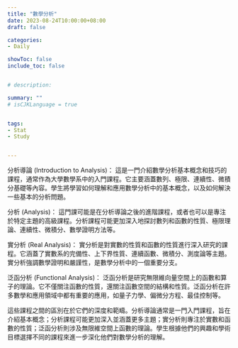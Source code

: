 ```yaml
---
title: "數學分析"
date: 2023-08-24T10:00:00+08:00
draft: false

categories:
- Daily

showToc: false
include_toc: false


# description: 

summary: ""
# isCJKLanguage = true


tags:
- Stat
- Study


---
```


分析導論 (Introduction to Analysis)：
這是一門介紹數學分析基本概念和技巧的課程，通常作為大學數學系中的入門課程。它主要涵蓋數列、極限、連續性、微積分基礎等內容。學生將學習如何理解和應用數學分析中的基本概念，以及如何解決一些基本的分析問題。

分析 (Analysis)：
這門課可能是在分析導論之後的進階課程，或者也可以是專注於特定主題的高級課程。分析課程可能更加深入地探討數列和函數的性質、極限理論、連續性、微積分、數學證明方法等。

實分析 (Real Analysis)：
實分析是對實數的性質和函數的性質進行深入研究的課程。它涵蓋了實數系的完備性、上下界性質、連續函數、微積分、測度論等主題。實分析強調數學證明和嚴謹性，是數學分析中的一個重要分支。

泛函分析 (Functional Analysis)：
泛函分析是研究無限維向量空間上的函數和算子的理論。它不僅關注函數的性質，還關注函數空間的結構和性質。泛函分析在許多數學和應用領域中都有重要的應用，如量子力學、偏微分方程、最佳控制等。

這些課程之間的區別在於它們的深度和範疇。分析導論通常是一門入門課程，旨在介紹基本概念；分析課程可能更加深入並涵蓋更多主題；實分析則專注於實數和函數的性質；泛函分析則涉及無限維空間上函數的理論。學生根據他們的興趣和學術目標選擇不同的課程來進一步深化他們對數學分析的理解。